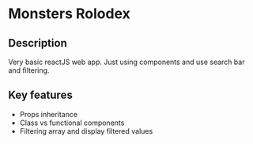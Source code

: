 # Monsters Rolodex

## Description

Very basic reactJS web app. Just using components and use search bar and filtering.

## Key features

* Props inheritance
* Class vs functional components
* Filtering array and display filtered values
